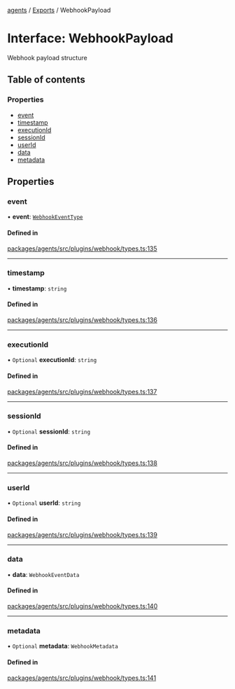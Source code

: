 <!-- 
 ⚠️  AUTO-GENERATED FILE - DO NOT EDIT MANUALLY
 This file is automatically generated by scripts/docs-generator.js
 To make changes, edit the source TypeScript files or update the generator script
-->

[agents](../../) / [Exports](../modules) / WebhookPayload

# Interface: WebhookPayload

Webhook payload structure

## Table of contents

### Properties

- [event](WebhookPayload#event)
- [timestamp](WebhookPayload#timestamp)
- [executionId](WebhookPayload#executionid)
- [sessionId](WebhookPayload#sessionid)
- [userId](WebhookPayload#userid)
- [data](WebhookPayload#data)
- [metadata](WebhookPayload#metadata)

## Properties

### event

• **event**: [`WebhookEventType`](../modules#webhookeventtype)

#### Defined in

[packages/agents/src/plugins/webhook/types.ts:135](https://github.com/woojubb/robota/blob/a69b4da7c5c53be6f90be7c6508928a6d39cf60b/packages/agents/src/plugins/webhook/types.ts#L135)

___

### timestamp

• **timestamp**: `string`

#### Defined in

[packages/agents/src/plugins/webhook/types.ts:136](https://github.com/woojubb/robota/blob/a69b4da7c5c53be6f90be7c6508928a6d39cf60b/packages/agents/src/plugins/webhook/types.ts#L136)

___

### executionId

• `Optional` **executionId**: `string`

#### Defined in

[packages/agents/src/plugins/webhook/types.ts:137](https://github.com/woojubb/robota/blob/a69b4da7c5c53be6f90be7c6508928a6d39cf60b/packages/agents/src/plugins/webhook/types.ts#L137)

___

### sessionId

• `Optional` **sessionId**: `string`

#### Defined in

[packages/agents/src/plugins/webhook/types.ts:138](https://github.com/woojubb/robota/blob/a69b4da7c5c53be6f90be7c6508928a6d39cf60b/packages/agents/src/plugins/webhook/types.ts#L138)

___

### userId

• `Optional` **userId**: `string`

#### Defined in

[packages/agents/src/plugins/webhook/types.ts:139](https://github.com/woojubb/robota/blob/a69b4da7c5c53be6f90be7c6508928a6d39cf60b/packages/agents/src/plugins/webhook/types.ts#L139)

___

### data

• **data**: `WebhookEventData`

#### Defined in

[packages/agents/src/plugins/webhook/types.ts:140](https://github.com/woojubb/robota/blob/a69b4da7c5c53be6f90be7c6508928a6d39cf60b/packages/agents/src/plugins/webhook/types.ts#L140)

___

### metadata

• `Optional` **metadata**: `WebhookMetadata`

#### Defined in

[packages/agents/src/plugins/webhook/types.ts:141](https://github.com/woojubb/robota/blob/a69b4da7c5c53be6f90be7c6508928a6d39cf60b/packages/agents/src/plugins/webhook/types.ts#L141)
